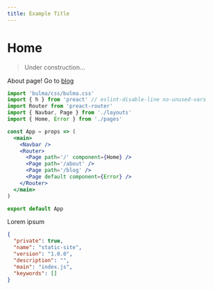 ```yaml
---
title: Example Title
---
```


# Home

> Under construction...

About page! Go to [blog](/blog)

```jsx
import 'bulma/css/bulma.css'
import { h } from 'preact' // eslint-disable-line no-unused-vars
import Router from 'preact-router'
import { Navbar, Page } from './layouts'
import { Home, Error } from './pages'

const App = props => (
  <main>
    <Navbar />
    <Router>
      <Page path='/' component={Home} />
      <Page path='/about' />
      <Page path='/blog' />
      <Page default component={Error} />
    </Router>
  </main>
)

export default App
```

Lorem ipsum

```json
{
  "private": true,
  "name": "static-site",
  "version": "1.0.0",
  "description": "",
  "main": "index.js",
  "keywords": []
}
```
